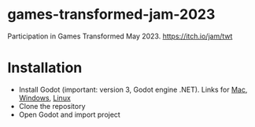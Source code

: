 # games-transformed-jam-2023
Participation in Games Transformed May 2023. https://itch.io/jam/twt

# Installation

* Install Godot (important: version 3, Godot engine .NET). Links for [Mac](https://godotengine.org/download/3.x/macos/), [Windows](https://godotengine.org/download/3.x/windows/), [Linux](https://godotengine.org/download/3.x/linux/)
* Clone the repository
* Open Godot and import project
